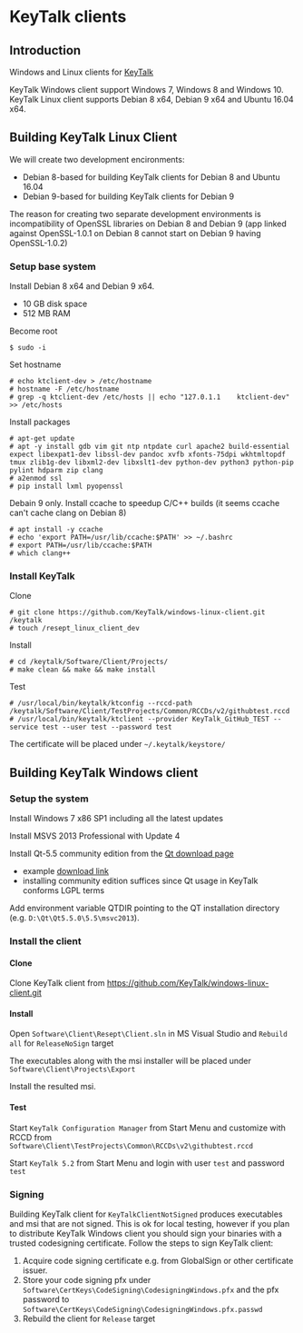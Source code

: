 # KeyTalk clients


## Introduction

Windows and Linux clients for [KeyTalk](https://www.keytalk.com/)

KeyTalk Windows client support Windows 7, Windows 8 and Windows 10.
KeyTalk Linux client supports Debian 8 x64, Debian 9 x64 and Ubuntu 16.04 x64.

## Building KeyTalk Linux Client


We will create two development encironments:
  - Debian 8-based for building KeyTalk clients for Debian 8 and Ubuntu 16.04
  - Debian 9-based for building KeyTalk clients for Debian 9

The reason for creating two separate development environments is incompatibility of OpenSSL libraries on Debian 8 and Debian 9 (app linked against OpenSSL-1.0.1 on Debian 8 cannot start on Debian 9 having OpenSSL-1.0.2)


### Setup base system
Install Debian 8 x64 and Debian 9 x64.
- 10 GB disk space
- 512 MB RAM

Become root

    $ sudo -i


Set hostname

    # echo ktclient-dev > /etc/hostname
    # hostname -F /etc/hostname
    # grep -q ktclient-dev /etc/hosts || echo "127.0.1.1    ktclient-dev" >> /etc/hosts


Install packages

    # apt-get update
    # apt -y install gdb vim git ntp ntpdate curl apache2 build-essential expect libexpat1-dev libssl-dev pandoc xvfb xfonts-75dpi wkhtmltopdf tmux zlib1g-dev libxml2-dev libxslt1-dev python-dev python3 python-pip pylint hdparm zip clang
    # a2enmod ssl
    # pip install lxml pyopenssl

Debain 9 only. Install ccache to speedup C/C++ builds (it seems ccache can't cache clang on Debian 8)

    # apt install -y ccache
    # echo 'export PATH=/usr/lib/ccache:$PATH' >> ~/.bashrc
    # export PATH=/usr/lib/ccache:$PATH
    # which clang++


### Install KeyTalk

Clone

    # git clone https://github.com/KeyTalk/windows-linux-client.git /keytalk
    # touch /resept_linux_client_dev

Install

    # cd /keytalk/Software/Client/Projects/
    # make clean && make && make install

 Test

    # /usr/local/bin/keytalk/ktconfig --rccd-path /keytalk/Software/Client/TestProjects/Common/RCCDs/v2/githubtest.rccd
    # /usr/local/bin/keytalk/ktclient --provider KeyTalk_GitHub_TEST --service test --user test --password test

The certificate will be placed under `~/.keytalk/keystore/`


## Building KeyTalk Windows client

### Setup the system

Install Windows 7 x86 SP1 including all the latest updates

Install MSVS 2013 Professional with Update 4

Install Qt-5.5 community edition from the [Qt download page](http://www.qt.io/download-open-source)

 - example [download link](http://ftp1.nluug.nl/languages/qt/archive/qt/5.5/5.5.0/qt-opensource-windows-x86-msvc2013-5.5.0.exe)
 - installing community edition suffices since Qt usage in KeyTalk conforms LGPL terms

Add environment variable QTDIR pointing to the QT installation directory (e.g. `D:\Qt\Qt5.5.0\5.5\msvc2013`).


### Install the client

#### Clone

Clone KeyTalk client from https://github.com/KeyTalk/windows-linux-client.git

#### Install

Open `Software\Client\Resept\Client.sln` in MS Visual Studio and `Rebuild all` for `ReleaseNoSign` target

The executables along with the msi installer will be placed under `Software\Client\Projects\Export`

Install the resulted msi.

#### Test

Start `KeyTalk Configuration Manager` from Start Menu and customize with RCCD from `Software\Client\TestProjects\Common\RCCDs\v2\githubtest.rccd`

Start `KeyTalk 5.2` from Start Menu and login with user `test` and password `test`

### Signing

Building KeyTalk client for `KeyTalkClientNotSigned` produces executables and msi that are not signed. This is ok for local testing, however if you plan to distribute KeyTalk Windows client you should sign your binaries with a trusted codesigning certificate. Follow the steps to sign KeyTalk client:
  1. Acquire code signing certificate e.g. from GlobalSign or other certificate issuer.
  2. Store your code signing pfx under `Software\CertKeys\CodeSigning\CodesigningWindows.pfx` and the pfx password to `Software\CertKeys\CodeSigning\CodesigningWindows.pfx.passwd`
  3. Rebuild the client for `Release` target
